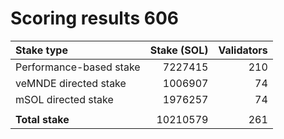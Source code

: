 # Scoring results 606

| Stake type              | Stake (SOL)    | Validators     |
|:------------------------|---------------:|---------------:|
| Performance-based stake | 7227415        | 210            |
| veMNDE directed stake   | 1006907        | 74             |
| mSOL directed stake     | 1976257        | 74             |
|                         |                |                |
| **Total stake**         | 10210579       | 261            |